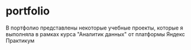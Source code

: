 # portfolio
В портфолио представлены некоторые учебные проекты, которые я выполняла в рамках курса "Аналитик данных" от платформы Яндекс Практикум
